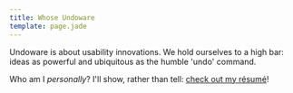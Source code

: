 ```yaml
---
title: Whose Undoware
template: page.jade
---
```



Undoware is about usability innovations. We hold ourselves to a high bar: ideas as powerful and ubiquitous as the humble 'undo' command.

Who am I _personally_? I'll show, rather than tell: [check out my résumé](/cv/)!



